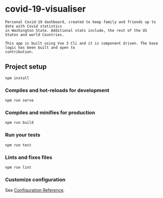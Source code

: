 # covid-19-visualiser
```
Personal Covid-19 dashboard, created to keep family and friends up to date with Covid statistics 
in Washington State. Additional stats include, the rest of the US States and world Countries. 

This app is built using Vue 3 Cli and it is component driven. The base logic has been built and open to 
contribution.
```

## Project setup
```
npm install
```

### Compiles and hot-reloads for development
```
npm run serve
```

### Compiles and minifies for production
```
npm run build
```

### Run your tests
```
npm run test
```

### Lints and fixes files
```
npm run lint
```

### Customize configuration
See [Configuration Reference](https://cli.vuejs.org/config/).

